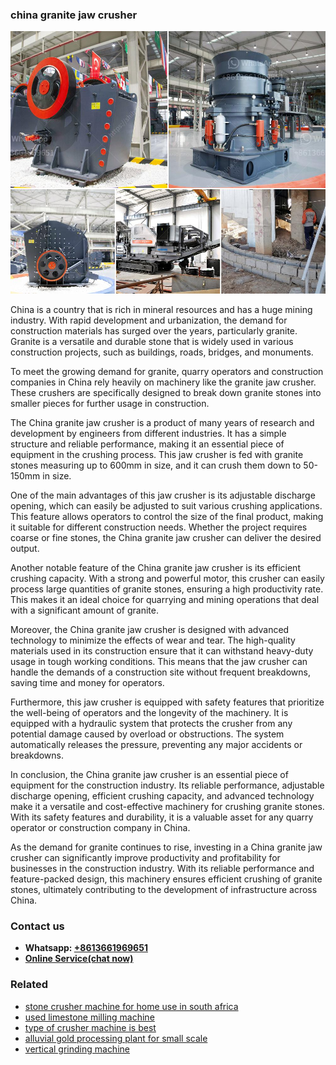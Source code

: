 <h3>china granite jaw crusher</h3><img src='1706755537.jpg' alt=''><p>China is a country that is rich in mineral resources and has a huge mining industry. With rapid development and urbanization, the demand for construction materials has surged over the years, particularly granite. Granite is a versatile and durable stone that is widely used in various construction projects, such as buildings, roads, bridges, and monuments.</p><p>To meet the growing demand for granite, quarry operators and construction companies in China rely heavily on machinery like the granite jaw crusher. These crushers are specifically designed to break down granite stones into smaller pieces for further usage in construction.</p><p>The China granite jaw crusher is a product of many years of research and development by engineers from different industries. It has a simple structure and reliable performance, making it an essential piece of equipment in the crushing process. This jaw crusher is fed with granite stones measuring up to 600mm in size, and it can crush them down to 50-150mm in size.</p><p>One of the main advantages of this jaw crusher is its adjustable discharge opening, which can easily be adjusted to suit various crushing applications. This feature allows operators to control the size of the final product, making it suitable for different construction needs. Whether the project requires coarse or fine stones, the China granite jaw crusher can deliver the desired output.</p><p>Another notable feature of the China granite jaw crusher is its efficient crushing capacity. With a strong and powerful motor, this crusher can easily process large quantities of granite stones, ensuring a high productivity rate. This makes it an ideal choice for quarrying and mining operations that deal with a significant amount of granite.</p><p>Moreover, the China granite jaw crusher is designed with advanced technology to minimize the effects of wear and tear. The high-quality materials used in its construction ensure that it can withstand heavy-duty usage in tough working conditions. This means that the jaw crusher can handle the demands of a construction site without frequent breakdowns, saving time and money for operators.</p><p>Furthermore, this jaw crusher is equipped with safety features that prioritize the well-being of operators and the longevity of the machinery. It is equipped with a hydraulic system that protects the crusher from any potential damage caused by overload or obstructions. The system automatically releases the pressure, preventing any major accidents or breakdowns.</p><p>In conclusion, the China granite jaw crusher is an essential piece of equipment for the construction industry. Its reliable performance, adjustable discharge opening, efficient crushing capacity, and advanced technology make it a versatile and cost-effective machinery for crushing granite stones. With its safety features and durability, it is a valuable asset for any quarry operator or construction company in China.</p><p>As the demand for granite continues to rise, investing in a China granite jaw crusher can significantly improve productivity and profitability for businesses in the construction industry. With its reliable performance and feature-packed design, this machinery ensures efficient crushing of granite stones, ultimately contributing to the development of infrastructure across China.</p><h3>Contact us</h3><ul><li><strong>Whatsapp:&nbsp;<a href="https://wa.me/8613661969651">+8613661969651</a></strong></li><li><a href="https://swt.shibang-china.com/?git&amp;zhl&amp;china granite jaw crusher"><strong>Online Service(chat now)</strong></a></li></ul><h3>Related</h3><ul><li><a href='stone crusher machine for home use in south africa.md'>stone crusher machine for home use in south africa</a></li><li><a href='used limestone milling machine.md'>used limestone milling machine</a></li><li><a href='type of crusher machine is best.md'>type of crusher machine is best</a></li><li><a href='alluvial gold processing plant for small scale.md'>alluvial gold processing plant for small scale</a></li><li><a href='vertical grinding machine.md'>vertical grinding machine</a></li></ul>